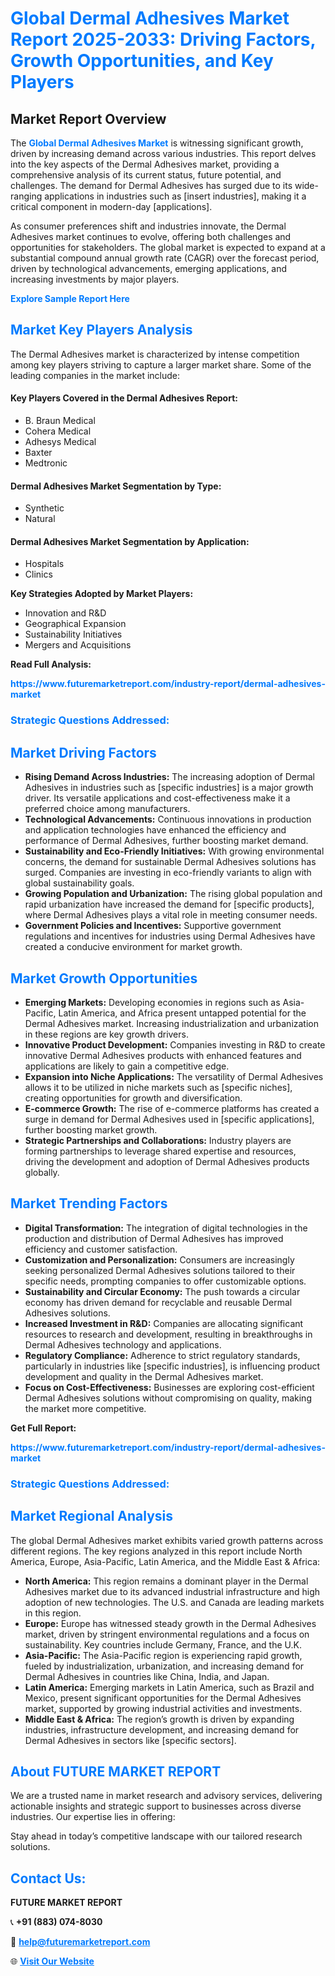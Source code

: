 <h1 style="color: #007BFF;">Global Dermal Adhesives Market Report 2025-2033: Driving Factors, Growth Opportunities, and Key Players</h1>

<section id="overview">
<h2>Market Report Overview</h2>
<p>The <a href="https://www.futuremarketreport.com/industry-report/dermal-adhesives-market" style="color: #007BFF; text-decoration: none;"><strong>Global Dermal Adhesives Market</strong></a> is witnessing significant growth, driven by increasing demand across various industries. This report delves into the key aspects of the Dermal Adhesives market, providing a comprehensive analysis of its current status, future potential, and challenges. The demand for Dermal Adhesives has surged due to its wide-ranging applications in industries such as [insert industries], making it a critical component in modern-day [applications].</p>
<p>As consumer preferences shift and industries innovate, the Dermal Adhesives market continues to evolve, offering both challenges and opportunities for stakeholders. The global market is expected to expand at a substantial compound annual growth rate (CAGR) over the forecast period, driven by technological advancements, emerging applications, and increasing investments by major players.</p>
</section>

<section id="overview">
<p><a href="https://www.futuremarketreport.com/request-sample/reportId=62123" style="color: #007BFF; text-decoration: none;"><strong>Explore Sample Report Here</strong></a></p>
</section>

<section id="key-players">
<h2 style="color: #007BFF;">Market Key Players Analysis</h2>
<p>The Dermal Adhesives market is characterized by intense competition among key players striving to capture a larger market share. Some of the leading companies in the market include:</p>
<h4>Key Players Covered in the Dermal Adhesives Report:</h4>
<ul><li>B. Braun Medical</li><li>Cohera Medical</li><li>Adhesys Medical</li><li>Baxter</li><li>Medtronic</li></ul>
<h4>Dermal Adhesives Market Segmentation by Type:</h4>
<ul><li>Synthetic</li><li>Natural</li></ul>

<h4>Dermal Adhesives Market Segmentation by Application:</h4>
<ul><li>Hospitals</li><li>Clinics</li></ul>
<p><strong>Key Strategies Adopted by Market Players:</strong></p>
<ul>
<li>Innovation and R&D</li>
<li>Geographical Expansion</li>
<li>Sustainability Initiatives</li>
<li>Mergers and Acquisitions</li>
</ul>
</section>

<section>
<p><strong>Read Full Analysis: </strong></p><a href="https://www.futuremarketreport.com/industry-report/dermal-adhesives-market" style="color: #007BFF; text-decoration: none;"><strong>https://www.futuremarketreport.com/industry-report/dermal-adhesives-market</strong></a>
<h3 style="color: #007BFF;">Strategic Questions Addressed:</h3>
</section>

<section id="driving-factors">
<h2 style="color: #007BFF;">Market Driving Factors</h2>
<ul>
<li><strong>Rising Demand Across Industries:</strong> The increasing adoption of Dermal Adhesives in industries such as [specific industries] is a major growth driver. Its versatile applications and cost-effectiveness make it a preferred choice among manufacturers.</li>
<li><strong>Technological Advancements:</strong> Continuous innovations in production and application technologies have enhanced the efficiency and performance of Dermal Adhesives, further boosting market demand.</li>
<li><strong>Sustainability and Eco-Friendly Initiatives:</strong> With growing environmental concerns, the demand for sustainable Dermal Adhesives solutions has surged. Companies are investing in eco-friendly variants to align with global sustainability goals.</li>
<li><strong>Growing Population and Urbanization:</strong> The rising global population and rapid urbanization have increased the demand for [specific products], where Dermal Adhesives plays a vital role in meeting consumer needs.</li>
<li><strong>Government Policies and Incentives:</strong> Supportive government regulations and incentives for industries using Dermal Adhesives have created a conducive environment for market growth.</li>
</ul>
</section>

<section id="growth-opportunities">
<h2 style="color: #007BFF;">Market Growth Opportunities</h2>
<ul>
<li><strong>Emerging Markets:</strong> Developing economies in regions such as Asia-Pacific, Latin America, and Africa present untapped potential for the Dermal Adhesives market. Increasing industrialization and urbanization in these regions are key growth drivers.</li>
<li><strong>Innovative Product Development:</strong> Companies investing in R&D to create innovative Dermal Adhesives products with enhanced features and applications are likely to gain a competitive edge.</li>
<li><strong>Expansion into Niche Applications:</strong> The versatility of Dermal Adhesives allows it to be utilized in niche markets such as [specific niches], creating opportunities for growth and diversification.</li>
<li><strong>E-commerce Growth:</strong> The rise of e-commerce platforms has created a surge in demand for Dermal Adhesives used in [specific applications], further boosting market growth.</li>
<li><strong>Strategic Partnerships and Collaborations:</strong> Industry players are forming partnerships to leverage shared expertise and resources, driving the development and adoption of Dermal Adhesives products globally.</li>
</ul>
</section>

<section id="trending-factors">
<h2 style="color: #007BFF;">Market Trending Factors</h2>
<ul>
<li><strong>Digital Transformation:</strong> The integration of digital technologies in the production and distribution of Dermal Adhesives has improved efficiency and customer satisfaction.</li>
<li><strong>Customization and Personalization:</strong> Consumers are increasingly seeking personalized Dermal Adhesives solutions tailored to their specific needs, prompting companies to offer customizable options.</li>
<li><strong>Sustainability and Circular Economy:</strong> The push towards a circular economy has driven demand for recyclable and reusable Dermal Adhesives solutions.</li>
<li><strong>Increased Investment in R&D:</strong> Companies are allocating significant resources to research and development, resulting in breakthroughs in Dermal Adhesives technology and applications.</li>
<li><strong>Regulatory Compliance:</strong> Adherence to strict regulatory standards, particularly in industries like [specific industries], is influencing product development and quality in the Dermal Adhesives market.</li>
<li><strong>Focus on Cost-Effectiveness:</strong> Businesses are exploring cost-efficient Dermal Adhesives solutions without compromising on quality, making the market more competitive.</li>
</ul>
</section>

<section>
<p><strong>Get Full Report: </strong></p><a href="https://www.futuremarketreport.com/industry-report/dermal-adhesives-market" style="color: #007BFF; text-decoration: none;"><strong>https://www.futuremarketreport.com/industry-report/dermal-adhesives-market</strong></a>
<h3 style="color: #007BFF;">Strategic Questions Addressed:</h3>
</section>


<section id="regional-analysis">
<h2 style="color: #007BFF;">Market Regional Analysis</h2>
<p>The global Dermal Adhesives market exhibits varied growth patterns across different regions. The key regions analyzed in this report include North America, Europe, Asia-Pacific, Latin America, and the Middle East & Africa:</p>
<ul>
<li><strong>North America:</strong> This region remains a dominant player in the Dermal Adhesives market due to its advanced industrial infrastructure and high adoption of new technologies. The U.S. and Canada are leading markets in this region.</li>
<li><strong>Europe:</strong> Europe has witnessed steady growth in the Dermal Adhesives market, driven by stringent environmental regulations and a focus on sustainability. Key countries include Germany, France, and the U.K.</li>
<li><strong>Asia-Pacific:</strong> The Asia-Pacific region is experiencing rapid growth, fueled by industrialization, urbanization, and increasing demand for Dermal Adhesives in countries like China, India, and Japan.</li>
<li><strong>Latin America:</strong> Emerging markets in Latin America, such as Brazil and Mexico, present significant opportunities for the Dermal Adhesives market, supported by growing industrial activities and investments.</li>
<li><strong>Middle East & Africa:</strong> The region’s growth is driven by expanding industries, infrastructure development, and increasing demand for Dermal Adhesives in sectors like [specific sectors].</li>
</ul>
</section>

<footer>
<h2 style="color: #007BFF;">About FUTURE MARKET REPORT</h2>
<p>We are a trusted name in market research and advisory services, delivering actionable insights and strategic support to businesses across diverse industries. Our expertise lies in offering:</p>

<p>Stay ahead in today’s competitive landscape with our tailored research solutions.</p>

<h2 style="color: #007BFF;">Contact Us:</h2>
<p><strong>FUTURE MARKET REPORT</strong></p>
<p>📞 <strong>+91 (883) 074-8030</strong></p>
<p>📧 <strong><a href="mailto:help@futuremarketreport.com" style="color: #007BFF;">help@futuremarketreport.com</a></strong></p>
<p>🌐 <strong><a href="https://www.futuremarketreport.com/" style="color: #007BFF;">Visit Our Website</a></strong></p>
</footer>